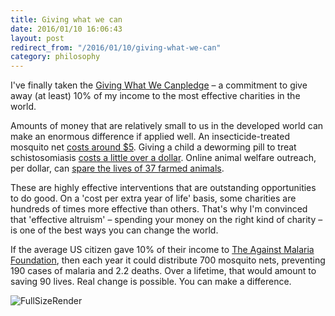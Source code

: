 ```yaml
---
title: Giving what we can
date: 2016/01/10 16:06:43
layout: post
redirect_from: "/2016/01/10/giving-what-we-can"
category: philosophy
---
```


I've finally taken the [Giving What We Can​ pledge](https://www.givingwhatwecan.org/pledge/) – a commitment to give away (at least) 10% of my income to the most effective charities in the world.

Amounts of money that are relatively small to us in the developed world can make an enormous difference if applied well. An insecticide-treated mosquito net [costs around $5](http://www.givewell.org/international/top-charities/amf). Giving a child a deworming pill to treat schistosomiasis [costs a little over a dollar](http://www.givewell.org/international/top-charities/schistosomiasis-control-initiative). Online animal welfare outreach, per dollar, can [spare the lives of 37 farmed animals](http://www.animalcharityevaluators.org/research/organizations/mercy-for-animals-review/).

These are highly effective interventions that are outstanding opportunities to do good. On a 'cost per extra year of life' basis, some charities are hundreds of times more effective than others. That's why I'm convinced that 'effective altruism' – spending your money on the right kind of charity – is one of the best ways you can change the world.

If the average US citizen gave 10% of their income to [The Against Malaria Foundation](https://www.againstmalaria.com/)​, then each year it could distribute 700 mosquito nets, preventing 190 cases of malaria and 2.2 deaths. Over a lifetime, that would amount to saving 90 lives. Real change is possible. You can make a difference.

![FullSizeRender](https://henryaj.files.wordpress.com/2016/01/fullsizerender.jpg?w=600)
